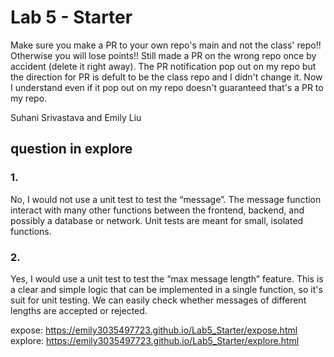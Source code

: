 # Lab 5 - Starter
Make sure you make a PR to your own repo's main and not the class' repo!! Otherwise you will lose points!!
Still made a PR on the wrong repo once by accident (delete it right away). The PR notification pop out on my repo but the direction for PR is defult to be the class repo and I didn't change it. Now I understand even if it pop out on my repo doesn't guaranteed that's a PR to my repo. 

Suhani Srivastava and Emily Liu

## question in explore
### 1.
No, I would not use a unit test to test the “message”. The message function interact with many other functions between the frontend, backend, and possibly a database or network. Unit tests are meant for small, isolated functions.

### 2. 
Yes, I would use a unit test to test the “max message length” feature. This is a clear and simple logic that can be implemented in a single function, so it's suit for unit testing. We can easily check whether messages of different lengths are accepted or rejected.


expose: https://emily3035497723.github.io/Lab5_Starter/expose.html  
explore: https://emily3035497723.github.io/Lab5_Starter/explore.html